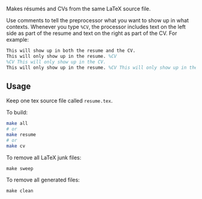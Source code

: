 Makes résumés and CVs from the same LaTeX source file.

Use comments to tell the preprocessor what you want to show up in what contexts. Whenever you type `%CV`, the processor includes text on the left side as part of the resume and text on the right as part of the CV. For example:

```tex
This will show up in both the resume and the CV.
This will only show up in the resume. %CV
%CV This will only show up in the CV.
This will only show up in the resume. %CV This will only show up in the CV.
```

## Usage

Keep one tex source file called `resume.tex`.

To build:

```sh
make all
# or
make resume
# or
make cv
```

To remove all LaTeX junk files:

    make sweep

To remove all generated files:

    make clean

